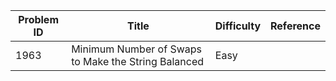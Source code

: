 | Problem ID | Title | Difficulty | Reference
| --- | --- | --- | ---
| 1963 | Minimum Number of Swaps to Make the String Balanced | Easy | 
